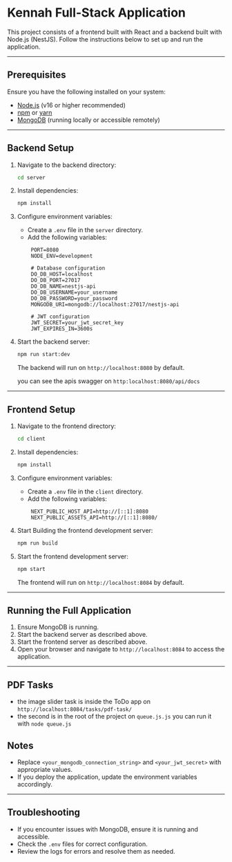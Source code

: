 # Kennah Full-Stack Application

This project consists of a frontend built with React and a backend built with Node.js (NestJS). Follow the instructions below to set up and run the application.

---

## Prerequisites

Ensure you have the following installed on your system:
- [Node.js](https://nodejs.org/) (v16 or higher recommended)
- [npm](https://www.npmjs.com/) or [yarn](https://yarnpkg.com/)
- [MongoDB](https://www.mongodb.com/) (running locally or accessible remotely)

---

## Backend Setup

1. Navigate to the backend directory:
   ```bash
   cd server
   ```

2. Install dependencies:
   ```bash
   npm install
   ```

3. Configure environment variables:
   - Create a `.env` file in the `server` directory.
   - Add the following variables:
     ```
      PORT=8080
      NODE_ENV=development

      # Database configuration
      DO_DB_HOST=localhost
      DO_DB_PORT=27017
      DO_DB_NAME=nestjs-api
      DO_DB_USERNAME=your_username
      DO_DB_PASSWORD=your_password
      MONGODB_URI=mongodb://localhost:27017/nestjs-api

      # JWT configuration
      JWT_SECRET=your_jwt_secret_key
      JWT_EXPIRES_IN=3600s

     ```

4. Start the backend server:
   ```bash
   npm run start:dev
   ```

   The backend will run on `http://localhost:8080` by default.

   you can see the apis swagger on 
   `http:localhost:8080/api/docs`
---

## Frontend Setup

1. Navigate to the frontend directory:
   ```bash
   cd client
   ```

2. Install dependencies:
   ```bash
   npm install
   ```

3. Configure environment variables:
   - Create a `.env` file in the `client` directory.
   - Add the following variables:
     ```
      NEXT_PUBLIC_HOST_API=http://[::1]:8080
      NEXT_PUBLIC_ASSETS_API=http://[::1]:8080/

     ```

4. Start Building the frontend development server:
   ```bash
   npm run build
   ```

4. Start the frontend development server:
   ```bash
   npm start
   ```

   The frontend will run on `http://localhost:8084` by default.

---

## Running the Full Application

1. Ensure MongoDB is running.
2. Start the backend server as described above.
3. Start the frontend server as described above.
4. Open your browser and navigate to `http://localhost:8084` to access the application.

---

## PDF Tasks
 - the image slider task is inside the ToDo app on `http://localhost:8084/tasks/pdf-task/`
 - the second is in the root of the project on `queue.js.js` you can run it with `node queue.js`

## Notes

- Replace `<your_mongodb_connection_string>` and `<your_jwt_secret>` with appropriate values.
- If you deploy the application, update the environment variables accordingly.

---

## Troubleshooting

- If you encounter issues with MongoDB, ensure it is running and accessible.
- Check the `.env` files for correct configuration.
- Review the logs for errors and resolve them as needed.